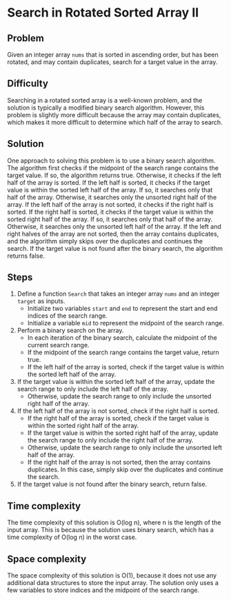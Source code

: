 # Search in Rotated Sorted Array II

## Problem

Given an integer array `nums` that is sorted in ascending order, but has been rotated, and may contain duplicates, search for a target value in the array.

## Difficulty

Searching in a rotated sorted array is a well-known problem, and the solution is typically a modified binary search algorithm. However, this problem is slightly more difficult because the array may contain duplicates, which makes it more difficult to determine which half of the array to search.

## Solution

One approach to solving this problem is to use a binary search algorithm. The algorithm first checks if the midpoint of the search range contains the target value. If so, the algorithm returns true. Otherwise, it checks if the left half of the array is sorted. If the left half is sorted, it checks if the target value is within the sorted left half of the array. If so, it searches only that half of the array. Otherwise, it searches only the unsorted right half of the array. If the left half of the array is not sorted, it checks if the right half is sorted. If the right half is sorted, it checks if the target value is within the sorted right half of the array. If so, it searches only that half of the array. Otherwise, it searches only the unsorted left half of the array. If the left and right halves of the array are not sorted, then the array contains duplicates, and the algorithm simply skips over the duplicates and continues the search. If the target value is not found after the binary search, the algorithm returns false.

## Steps

1. Define a function `Search` that takes an integer array `nums` and an integer `target` as inputs.
    - Initialize two variables `start` and `end` to represent the start and end indices of the search range.
    - Initialize a variable `mid` to represent the midpoint of the search range.
2. Perform a binary search on the array.
    - In each iteration of the binary search, calculate the midpoint of the current search range.
    - If the midpoint of the search range contains the target value, return true.
    - If the left half of the array is sorted, check if the target value is within the sorted left half of the array.
3. If the target value is within the sorted left half of the array, update the search range to only include the left half of the array.
    - Otherwise, update the search range to only include the unsorted right half of the array.
4. If the left half of the array is not sorted, check if the right half is sorted.
    - If the right half of the array is sorted, check if the target value is within the sorted right half of the array.
    - If the target value is within the sorted right half of the array, update the search range to only include the right half of the array.
    - Otherwise, update the search range to only include the unsorted left half of the array.
    - If the right half of the array is not sorted, then the array contains duplicates. In this case, simply skip over the duplicates and continue the search.
5. If the target value is not found after the binary search, return false.

## Time complexity

The time complexity of this solution is O(log n), where n is the length of the input array. This is because the solution uses binary search, which has a time complexity of O(log n) in the worst case.

## Space complexity

The space complexity of this solution is O(1), because it does not use any additional data structures to store the input array. The solution only uses a few variables to store indices and the midpoint of the search range.

